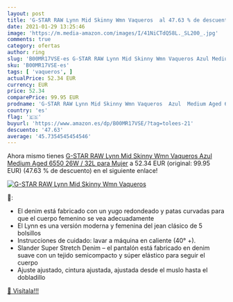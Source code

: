 ```yaml
---
layout: post
title: 'G-STAR RAW Lynn Mid Skinny Wmn Vaqueros  al 47.63 % de descuento'
date: 2021-01-29 13:25:46
image: 'https://m.media-amazon.com/images/I/41NiCTdQ58L._SL200_.jpg'
comments: true
category: ofertas
author: ring
slug: 'B00MR17VSE-es G-STAR RAW Lynn Mid Skinny Wmn Vaqueros Azul Medium Aged...'
sku: 'B00MR17VSE-es'
tags: [ 'vaqueros', ]
actualPrice: 52.34 EUR
currency: EUR
price: 52.34
comparePrice: 99.95 EUR
prodname: 'G-STAR RAW Lynn Mid Skinny Wmn Vaqueros  Azul  Medium Aged 6550   26W / 32L para Mujer'
country: 'es'
flag: '🇪🇸'
buyurl: 'https://www.amazon.es/dp/B00MR17VSE/?tag=tolees-21'
descuento: '47.63'
average: '45.7354545454546'
---
```


Ahora mismo tienes [G-STAR RAW Lynn Mid Skinny Wmn Vaqueros  Azul  Medium Aged 6550   26W / 32L para Mujer](https://www.amazon.es/dp/B00MR17VSE/?tag=tolees-21) a 52.34 EUR (original: 99.95 EUR) (47.63 %  de descuento) en el siguiente enlace!

[![G-STAR RAW Lynn Mid Skinny Wmn Vaqueros ](https://m.media-amazon.com/images/I/41NiCTdQ58L._SL200_.jpg)](https://www.amazon.es/dp/B00MR17VSE/?tag=tolees-21)

🔎:

- El denim está fabricado con un yugo redondeado y patas curvadas para que el cuerpo femenino se vea adecuadamente
- El Lynn es una versión moderna y femenina del jean clásico de 5 bolsillos
- Instrucciones de cuidado: lavar a máquina en caliente (40° +).
- Slander Super Stretch Denim – el pantalón está fabricado en denim suave con un tejido semicompacto y súper elástico para seguir el cuerpo
- Ajuste ajustado, cintura ajustada, ajustada desde el muslo hasta el dobladillo

[🛒 Visítala!!!](https://www.amazon.es/dp/B00MR17VSE/?tag=tolees-21)
